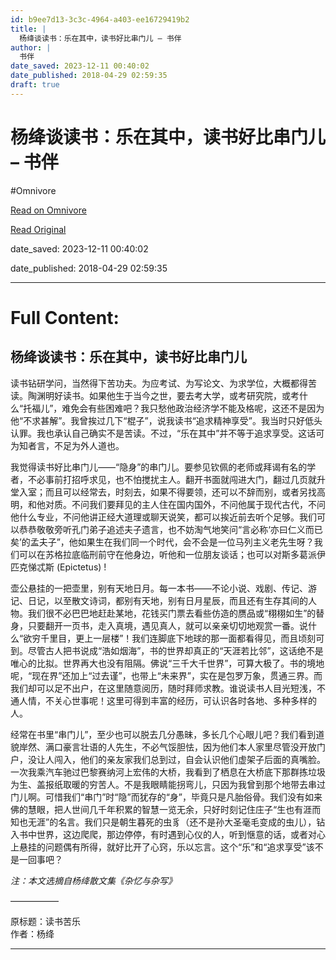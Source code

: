 ```yaml
---
id: b9ee7d13-3c3c-4964-a403-ee16729419b2
title: |
  杨绛谈读书：乐在其中，读书好比串门儿 – 书伴
author: |
  书伴
date_saved: 2023-12-11 00:40:02
date_published: 2018-04-29 02:59:35
draft: true
---
```


# 杨绛谈读书：乐在其中，读书好比串门儿 – 书伴
#Omnivore

[Read on Omnivore](https://omnivore.app/me/-18c5763b8db)

[Read Original](https://bookfere.com/post/640.html)

date_saved: 2023-12-11 00:40:02

date_published: 2018-04-29 02:59:35

--- 

# Full Content: 

## 杨绛谈读书：乐在其中，读书好比串门儿

读书钻研学问，当然得下苦功夫。为应考试、为写论文、为求学位，大概都得苦读。陶渊明好读书。如果他生于当今之世，要去考大学，或考研究院，或考什么“托福儿”，难免会有些困难吧？我只愁他政治经济学不能及格呢，这还不是因为他“不求甚解”。我曾挨过几下“棍子”，说我读书“追求精神享受”。我当时只好低头认罪。我也承认自己确实不是苦读。不过，“乐在其中”并不等于追求享受。这话可为知者言，不足为外人道也。

我觉得读书好比串门儿——“隐身”的串门儿。要参见钦佩的老师或拜谒有名的学者，不必事前打招呼求见，也不怕搅扰主人。翻开书面就闯进大门，翻过几页就升堂入室；而且可以经常去，时刻去，如果不得要领，还可以不辞而别，或者另找高明，和他对质。不问我们要拜见的主人住在国内国外，不问他属于现代古代，不问他什么专业，不问他讲正经大道理或聊天说笑，都可以挨近前去听个足够。我们可以恭恭敬敬旁听孔门弟子追述夫子遗言，也不妨淘气地笑问“言必称‘亦曰仁义而已矣’的孟夫子”，他如果生在我们同一个时代，会不会是一位马列主义老先生呀？我们可以在苏格拉底临刑前守在他身边，听他和一位朋友谈话；也可以对斯多葛派伊匹克悌忒斯 (Epictetus) !

壶公悬挂的一把壶里，别有天地日月。每一本书——不论小说、戏剧、传记、游记、日记，以至散文诗词，都别有天地，别有日月星辰，而且还有生存其间的人物。我们很不必巴巴地赶赴某地，花钱买门票去看些仿造的赝品或“栩栩如生”的替身，只要翻开一页书，走入真境，遇见真人，就可以亲亲切切地观赏一番。说什么“欲穷千里目，更上一层楼”！我们连脚底下地球的那一面都看得见，而且顷刻可到。尽管古人把书说成“浩如烟海”，书的世界却真正的“天涯若比邻”，这话绝不是唯心的比拟。世界再大也没有阻隔。佛说“三千大千世界”，可算大极了。书的境地呢，“现在界”还加上“过去谨”，也带上“未来界”，实在是包罗万象，贯通三界。而我们却可以足不出户，在这里随意阅历，随时拜师求教。谁说读书人目光短浅，不通人情，不关心世事呢！这里可得到丰富的经历，可认识各时各地、多种多样的人。

经常在书里“串门儿”，至少也可以脱去几分愚昧，多长几个心眼儿吧？我们看到道貌岸然、满口豪言壮语的人先生，不必气馁胆怯，因为他们本人家里尽管没开放门户，没让人闯入，他们的亲友家我们总到过，自会认识他们虚架子后面的真嘴脸。一次我乘汽车驰过巴黎赛纳河上宏伟的大桥，我看到了栖息在大桥底下那群拣垃圾为生、盖报纸取暖的穷苦人。不是我眼睛能拐弯儿，只因为我曾到那个地带去串过门儿啊。可惜我们“串门”时“隐”而犹存的“身”，毕竟只是凡胎俗骨。我们没有如来佛的慧眼，把人世间几千年积累的智慧一览无余，只好时刻记住庄子“生也有涯而知也无涯”的名言。我们只是朝生暮死的虫豸（还不是孙大圣毫毛变成的虫儿），钻入书中世界，这边爬爬，那边停停，有时遇到心仪的人，听到惬意的话，或者对心上悬挂的问题偶有所得，就好比开了心窍，乐以忘言。这个“乐”和“追求享受”该不是一回事吧？

_注：本文选摘自杨绛散文集《杂忆与杂写》_

—————–

原标题：读书苦乐  
作者：杨绛

---

